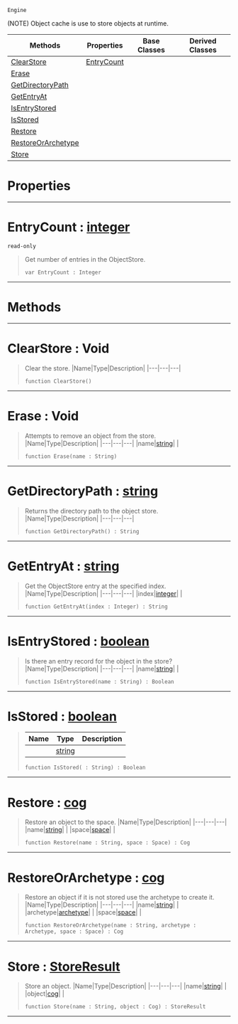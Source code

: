  `Engine`

(NOTE) Object cache is use to store objects at runtime.

|Methods|Properties|Base Classes|Derived Classes|
|---|---|---|---|
|[ ClearStore](https://github.com/ZilchEngine/ZilchDocs/blob/master/code_reference/class_reference/objectstore.markdown#clearstore-void)|[ EntryCount](https://github.com/ZilchEngine/ZilchDocs/blob/master/code_reference/class_reference/objectstore.markdown#entrycount-zero-engine-d)| | |
|[ Erase](https://github.com/ZilchEngine/ZilchDocs/blob/master/code_reference/class_reference/objectstore.markdown#erase-void)| | | |
|[ GetDirectoryPath](https://github.com/ZilchEngine/ZilchDocs/blob/master/code_reference/class_reference/objectstore.markdown#getdirectorypath-zero-en)| | | |
|[ GetEntryAt](https://github.com/ZilchEngine/ZilchDocs/blob/master/code_reference/class_reference/objectstore.markdown#getentryat-zero-engine-d)| | | |
|[ IsEntryStored](https://github.com/ZilchEngine/ZilchDocs/blob/master/code_reference/class_reference/objectstore.markdown#isentrystored-zero-engin)| | | |
|[ IsStored](https://github.com/ZilchEngine/ZilchDocs/blob/master/code_reference/class_reference/objectstore.markdown#isstored-zero-engine-doc)| | | |
|[ Restore](https://github.com/ZilchEngine/ZilchDocs/blob/master/code_reference/class_reference/objectstore.markdown#restore-zero-engine-docu)| | | |
|[ RestoreOrArchetype](https://github.com/ZilchEngine/ZilchDocs/blob/master/code_reference/class_reference/objectstore.markdown#restoreorarchetype-zero)| | | |
|[ Store](https://github.com/ZilchEngine/ZilchDocs/blob/master/code_reference/class_reference/objectstore.markdown#store-zero-engine-docume)| | | |


 #  Properties


---  
 #  EntryCount : [integer](https://github.com/ZilchEngine/ZilchDocs/blob/master/code_reference/nada_base_types/integer.markdown)

 `read-only`

> Get number of entries in the ObjectStore.
> ``` lang=cpp, name=Nada
> var EntryCount : Integer


---  
 #  Methods


---  
 #  ClearStore : Void

> Clear the store.
> |Name|Type|Description|
> |---|---|---|
> ``` lang=cpp, name=Nada
> function ClearStore()
> ``` 


---  
 #  Erase : Void

> Attempts to remove an object from the store.
> |Name|Type|Description|
> |---|---|---|
> |name|[string](https://github.com/ZilchEngine/ZilchDocs/blob/master/code_reference/nada_base_types/string.markdown)| |
> ``` lang=cpp, name=Nada
> function Erase(name : String)
> ``` 


---  
 #  GetDirectoryPath : [string](https://github.com/ZilchEngine/ZilchDocs/blob/master/code_reference/nada_base_types/string.markdown)

> Returns the directory path to the object store.
> |Name|Type|Description|
> |---|---|---|
> ``` lang=cpp, name=Nada
> function GetDirectoryPath() : String
> ``` 


---  
 #  GetEntryAt : [string](https://github.com/ZilchEngine/ZilchDocs/blob/master/code_reference/nada_base_types/string.markdown)

> Get the ObjectStore entry at the specified index.
> |Name|Type|Description|
> |---|---|---|
> |index|[integer](https://github.com/ZilchEngine/ZilchDocs/blob/master/code_reference/nada_base_types/integer.markdown)| |
> ``` lang=cpp, name=Nada
> function GetEntryAt(index : Integer) : String
> ``` 


---  
 #  IsEntryStored : [boolean](https://github.com/ZilchEngine/ZilchDocs/blob/master/code_reference/nada_base_types/boolean.markdown)

> Is there an entry record for the object in the store?
> |Name|Type|Description|
> |---|---|---|
> |name|[string](https://github.com/ZilchEngine/ZilchDocs/blob/master/code_reference/nada_base_types/string.markdown)| |
> ``` lang=cpp, name=Nada
> function IsEntryStored(name : String) : Boolean
> ``` 


---  
 #  IsStored : [boolean](https://github.com/ZilchEngine/ZilchDocs/blob/master/code_reference/nada_base_types/boolean.markdown)

> 
> |Name|Type|Description|
> |---|---|---|
> ||[string](https://github.com/ZilchEngine/ZilchDocs/blob/master/code_reference/nada_base_types/string.markdown)| |
> ``` lang=cpp, name=Nada
> function IsStored( : String) : Boolean
> ``` 


---  
 #  Restore : [cog](https://github.com/ZilchEngine/ZilchDocs/blob/master/code_reference/class_reference/cog.markdown)

> Restore an object to the space.
> |Name|Type|Description|
> |---|---|---|
> |name|[string](https://github.com/ZilchEngine/ZilchDocs/blob/master/code_reference/nada_base_types/string.markdown)| |
> |space|[space](https://github.com/ZilchEngine/ZilchDocs/blob/master/code_reference/class_reference/space.markdown)| |
> ``` lang=cpp, name=Nada
> function Restore(name : String, space : Space) : Cog
> ``` 


---  
 #  RestoreOrArchetype : [cog](https://github.com/ZilchEngine/ZilchDocs/blob/master/code_reference/class_reference/cog.markdown)

> Restore an object if it is not stored use the archetype to create it.
> |Name|Type|Description|
> |---|---|---|
> |name|[string](https://github.com/ZilchEngine/ZilchDocs/blob/master/code_reference/nada_base_types/string.markdown)| |
> |archetype|[archetype](https://github.com/ZilchEngine/ZilchDocs/blob/master/code_reference/class_reference/archetype.markdown)| |
> |space|[space](https://github.com/ZilchEngine/ZilchDocs/blob/master/code_reference/class_reference/space.markdown)| |
> ``` lang=cpp, name=Nada
> function RestoreOrArchetype(name : String, archetype : Archetype, space : Space) : Cog
> ``` 


---  
 #  Store : [StoreResult](https://github.com/ZilchEngine/ZilchDocs/blob/master/code_reference/enum_reference.markdown#storeresult)

> Store an object.
> |Name|Type|Description|
> |---|---|---|
> |name|[string](https://github.com/ZilchEngine/ZilchDocs/blob/master/code_reference/nada_base_types/string.markdown)| |
> |object|[cog](https://github.com/ZilchEngine/ZilchDocs/blob/master/code_reference/class_reference/cog.markdown)| |
> ``` lang=cpp, name=Nada
> function Store(name : String, object : Cog) : StoreResult
> ``` 


---  
 

 